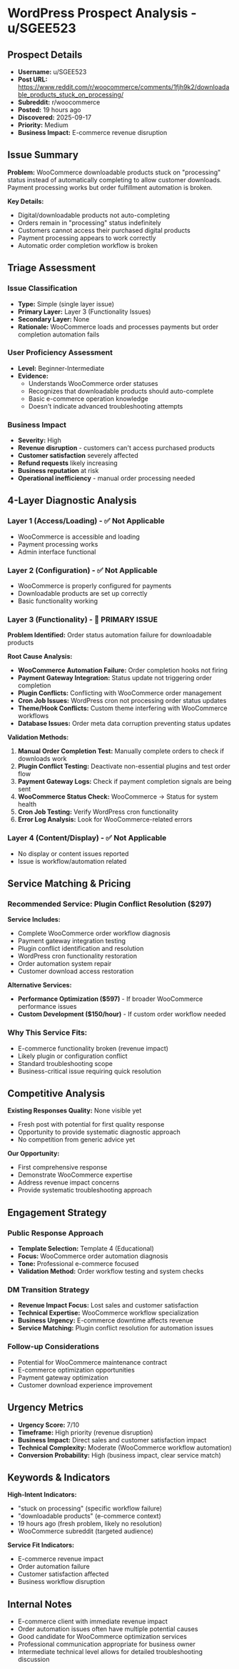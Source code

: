 # WordPress Prospect Analysis - u/SGEE523

## Prospect Details
- **Username:** u/SGEE523
- **Post URL:** https://www.reddit.com/r/woocommerce/comments/1fjh9k2/downloadable_products_stuck_on_processing/
- **Subreddit:** r/woocommerce
- **Posted:** 19 hours ago
- **Discovered:** 2025-09-17
- **Priority:** Medium
- **Business Impact:** E-commerce revenue disruption

## Issue Summary
**Problem:** WooCommerce downloadable products stuck on "processing" status instead of automatically completing to allow customer downloads. Payment processing works but order fulfillment automation is broken.

**Key Details:**
- Digital/downloadable products not auto-completing
- Orders remain in "processing" status indefinitely
- Customers cannot access their purchased digital products
- Payment processing appears to work correctly
- Automatic order completion workflow is broken

## Triage Assessment

### Issue Classification
- **Type:** Simple (single layer issue)
- **Primary Layer:** Layer 3 (Functionality Issues)
- **Secondary Layer:** None
- **Rationale:** WooCommerce loads and processes payments but order completion automation fails

### User Proficiency Assessment
- **Level:** Beginner-Intermediate
- **Evidence:** 
  - Understands WooCommerce order statuses
  - Recognizes that downloadable products should auto-complete
  - Basic e-commerce operation knowledge
  - Doesn't indicate advanced troubleshooting attempts

### Business Impact
- **Severity:** High
- **Revenue disruption** - customers can't access purchased products
- **Customer satisfaction** severely affected
- **Refund requests** likely increasing
- **Business reputation** at risk
- **Operational inefficiency** - manual order processing needed

## 4-Layer Diagnostic Analysis

### Layer 1 (Access/Loading) - ✅ Not Applicable
- WooCommerce is accessible and loading
- Payment processing works
- Admin interface functional

### Layer 2 (Configuration) - ✅ Not Applicable  
- WooCommerce is properly configured for payments
- Downloadable products are set up correctly
- Basic functionality working

### Layer 3 (Functionality) - 🎯 PRIMARY ISSUE
**Problem Identified:** Order status automation failure for downloadable products

**Root Cause Analysis:**
- **WooCommerce Automation Failure:** Order completion hooks not firing
- **Payment Gateway Integration:** Status update not triggering order completion
- **Plugin Conflicts:** Conflicting with WooCommerce order management
- **Cron Job Issues:** WordPress cron not processing order status updates
- **Theme/Hook Conflicts:** Custom theme interfering with WooCommerce workflows
- **Database Issues:** Order meta data corruption preventing status updates

**Validation Methods:**
1. **Manual Order Completion Test:** Manually complete orders to check if downloads work
2. **Plugin Conflict Testing:** Deactivate non-essential plugins and test order flow
3. **Payment Gateway Logs:** Check if payment completion signals are being sent
4. **WooCommerce Status Check:** WooCommerce → Status for system health
5. **Cron Job Testing:** Verify WordPress cron functionality
6. **Error Log Analysis:** Look for WooCommerce-related errors

### Layer 4 (Content/Display) - ✅ Not Applicable
- No display or content issues reported
- Issue is workflow/automation related

## Service Matching & Pricing

### Recommended Service: **Plugin Conflict Resolution ($297)**

**Service Includes:**
- Complete WooCommerce order workflow diagnosis
- Payment gateway integration testing
- Plugin conflict identification and resolution
- WordPress cron functionality restoration
- Order automation system repair
- Customer download access restoration

**Alternative Services:**
- **Performance Optimization ($597)** - If broader WooCommerce performance issues
- **Custom Development ($150/hour)** - If custom order workflow needed

### Why This Service Fits:
- E-commerce functionality broken (revenue impact)
- Likely plugin or configuration conflict
- Standard troubleshooting scope
- Business-critical issue requiring quick resolution

## Competitive Analysis

**Existing Responses Quality:** None visible yet
- Fresh post with potential for first quality response
- Opportunity to provide systematic diagnostic approach
- No competition from generic advice yet

**Our Opportunity:**
- First comprehensive response
- Demonstrate WooCommerce expertise
- Address revenue impact concerns
- Provide systematic troubleshooting approach

## Engagement Strategy

### Public Response Approach
- **Template Selection:** Template 4 (Educational)
- **Focus:** WooCommerce order automation diagnosis
- **Tone:** Professional e-commerce focused
- **Validation Method:** Order workflow testing and system checks

### DM Transition Strategy
- **Revenue Impact Focus:** Lost sales and customer satisfaction
- **Technical Expertise:** WooCommerce workflow specialization
- **Business Urgency:** E-commerce downtime affects revenue
- **Service Matching:** Plugin conflict resolution for automation issues

### Follow-up Considerations
- Potential for WooCommerce maintenance contract
- E-commerce optimization opportunities
- Payment gateway optimization
- Customer download experience improvement

## Urgency Metrics
- **Urgency Score:** 7/10
- **Timeframe:** High priority (revenue disruption)
- **Business Impact:** Direct sales and customer satisfaction impact
- **Technical Complexity:** Moderate (WooCommerce workflow automation)
- **Conversion Probability:** High (business impact, clear service match)

## Keywords & Indicators
**High-Intent Indicators:**
- "stuck on processing" (specific workflow failure)
- "downloadable products" (e-commerce context)
- 19 hours ago (fresh problem, likely no resolution)
- WooCommerce subreddit (targeted audience)

**Service Fit Indicators:**
- E-commerce revenue impact
- Order automation failure
- Customer satisfaction affected
- Business workflow disruption

## Internal Notes
- E-commerce client with immediate revenue impact
- Order automation issues often have multiple potential causes
- Good candidate for WooCommerce optimization services
- Professional communication appropriate for business owner
- Intermediate technical level allows for detailed troubleshooting discussion